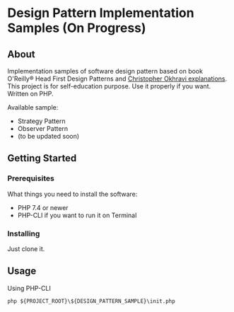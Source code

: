# Design Pattern Implementation Samples (On Progress)

## About <a name = "about"></a>

Implementation samples of software design pattern based on book O'Reilly® Head First Design Patterns and [Christopher Okhravi
 explanations](https://www.youtube.com/playlist?list=PLrhzvIcii6GNjpARdnO4ueTUAVR9eMBpc). This project is for self-education purpose. Use it properly if you want. Written on PHP.

 Available sample:
 - Strategy Pattern
 - Observer Pattern
 - (to be updated soon)

## Getting Started <a name = "getting_started"></a>

### Prerequisites

What things you need to install the software:
- PHP 7.4 or newer
- PHP-CLI if you want to run it on Terminal

### Installing

Just clone it.

## Usage <a name = "usage"></a>

Using PHP-CLI

```
php ${PROJECT_ROOT}\${DESIGN_PATTERN_SAMPLE}\init.php
```